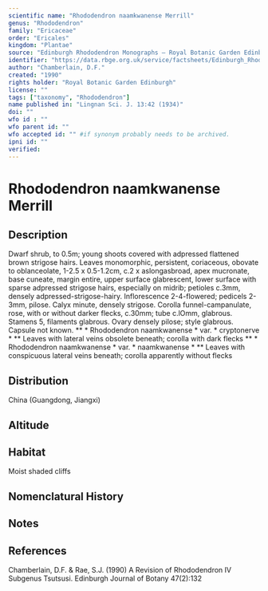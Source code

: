 ```yaml
---
scientific name: "Rhododendron naamkwanense Merrill"
genus: "Rhododendron"
family: "Ericaceae"
order: "Ericales"
kingdom: "Plantae"
source: "Edinburgh Rhododendron Monographs – Royal Botanic Garden Edinburgh"
identifier: "https://data.rbge.org.uk/service/factsheets/Edinburgh_Rhododendron_Monographs.xhtml"
author: "Chamberlain, D.F."
created: "1990"
rights holder: "Royal Botanic Garden Edinburgh"
license: ""
tags: ["taxonomy", "Rhododendron"]
name published in: "Lingnan Sci. J. 13:42 (1934)"
doi: ""
wfo id : ""
wfo parent id: ""
wfo accepted id: "" #if synonym probably needs to be archived.                      
ipni id: ""
verified:
---
```


                       

# Rhododendron naamkwanense Merrill

## Description
Dwarf shrub, to 0.5m; young shoots covered with adpressed flattened brown strigose hairs. Leaves monomorphic, persistent, coriaceous, obovate to oblanceolate, 1-2.5 x 0.5-1.2cm, c.2 x aslongasbroad, apex mucronate, base cuneate, margin entire, upper surface glabrescent, lower surface with sparse adpressed strigose hairs, especially on midrib; petioles c.3mm, densely adpressed-strigose-hairy. Inflorescence 2-4-flowered; pedicels 2-3mm, pilose. Calyx minute, densely strigose. Corolla funnel-campanulate, rose, with or without darker flecks, c.30mm; tube c.lOmm, glabrous. Stamens 5, filaments glabrous. Ovary densely pilose; style glabrous. Capsule not known. ** * Rhododendron naamkwanense * var. * cryptonerve * ** Leaves with lateral veins obsolete beneath; corolla with dark flecks ** * Rhododendron naamkwanense * var. * naamkwanense * ** Leaves with conspicuous lateral veins beneath; corolla apparently without flecks

## Distribution
China (Guangdong, Jiangxi)

## Altitude


## Habitat
Moist shaded cliffs

## Nomenclatural History

                       
## Notes


## References

Chamberlain, D.F. & Rae, S.J. (1990) A Revision of Rhododendron IV Subgenus Tsutsusi. Edinburgh Journal of Botany 47(2):132
